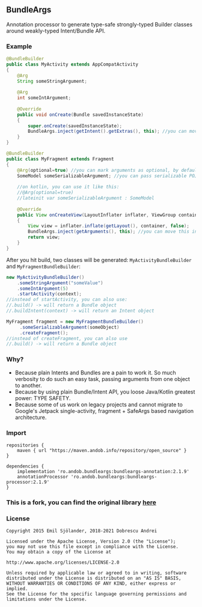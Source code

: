 ## BundleArgs

Annotation processor to generate type-safe strongly-typed Builder classes around weakly-typed Intent/Bundle API.

### Example

```java
@BundleBuilder
public class MyActivity extends AppCompatActivity
{
    @Arg
    String someStringArgument;
    
    @Arg
    int someIntArgument;
    
    @Override
    public void onCreate(Bundle savedInstanceState)
    {
        super.onCreate(savedInstanceState);
        BundleArgs.inject(getIntent().getExtras(), this); //you can move this into BaseActivity
    }
}
```

```java
@BundleBuilder
public class MyFragment extends Fragment
{
    @Arg(optional=true) //you can mark arguments as optional, by default all arguments are mandatory
    SomeModel someSerializableArgument; //you can pass serializable POJOs
    
    //on kotlin, you can use it like this:
    //@Arg(optional=true)
    //lateinit var someSerializableArgument : SomeModel
    
    @Override
    public View onCreateView(LayoutInflater inflater, ViewGroup container, Bundle savedInstanceState)
    {
        View view = inflater.inflate(getLayout(), container, false);
        BundleArgs.inject(getArguments(), this); //you can move this into BaseFragment
        return view;
    }
}
```

After you hit build, two classes will be generated: ``MyActivityBundleBuilder`` and ``MyFragmentBundleBuilder``:

```java
new MyActivityBundleBuilder()
    .someStringArgument("someValue")
    .someIntArgument(5)
    .startActivity(context);
//instead of startActivity, you can also use:
//.build() -> will return a Bundle object
//.buildIntent(context) -> will return an Intent object
```

```java
MyFragment fragment = new MyFragmentBundleBuilder()
     .someSerializableArgument(someObject)
     .createFragment();
//instead of createFragment, you can also use
//.build() -> will return a Bundle object
```

### Why?

- Because plain Intents and Bundles are a pain to work it. So much verbosity to do such an easy task, passing arguments from one object to another.
- Because by using plain Bundle/Intent API, you loose Java/Kotlin greatest power: TYPE SAFETY.
- Because some of us work on legacy projects and cannot migrate to Google's Jetpack single-activity, fragment + SafeArgs based navigation architecture.

### Import

```
repositories {
    maven { url "https://maven.andob.info/repository/open_source" }
}
```

```
dependencies {
    implementation 'ro.andob.bundleargs:bundleargs-annotation:2.1.9'
    annotationProcessor 'ro.andob.bundleargs:bundleargs-processor:2.1.9'
}
```

### This is a fork, you can find the original library [here](https://github.com/MFlisar/BundleArgs)

### License

```
Copyright 2015 Emil Sjölander, 2018-2021 Dobrescu Andrei

Licensed under the Apache License, Version 2.0 (the "License");
you may not use this file except in compliance with the License.
You may obtain a copy of the License at

http://www.apache.org/licenses/LICENSE-2.0

Unless required by applicable law or agreed to in writing, software
distributed under the License is distributed on an "AS IS" BASIS,
WITHOUT WARRANTIES OR CONDITIONS OF ANY KIND, either express or implied.
See the License for the specific language governing permissions and
limitations under the License.
```
